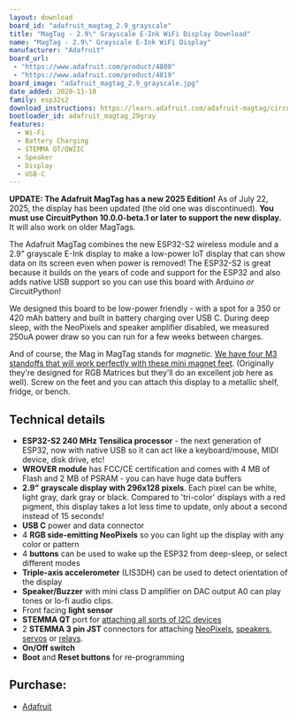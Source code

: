 ```yaml
---
layout: download
board_id: "adafruit_magtag_2.9_grayscale"
title: "MagTag - 2.9\" Grayscale E-Ink WiFi Display Download"
name: "MagTag - 2.9\" Grayscale E-Ink WiFi Display"
manufacturer: "Adafruit"
board_url:
 - "https://www.adafruit.com/product/4800"
 - "https://www.adafruit.com/product/4819"
board_image: "adafruit_magtag_2.9_grayscale.jpg"
date_added: 2020-11-10
family: esp32s2
download_instructions: https://learn.adafruit.com/adafruit-magtag/circuitpython
bootloader_id: adafruit_magtag_29gray
features:
  - Wi-Fi
  - Battery Charging
  - STEMMA QT/QWIIC
  - Speaker
  - Display
  - USB-C
---
```


**UPDATE: The Adafruit MagTag has a new 2025 Edition!** As of July 22, 2025, the display has been updated (the old one was discontinued). **You must use CircuitPython 10.0.0-beta.1 or later to support the new display.** It will also work on older MagTags.

The Adafruit MagTag combines the new ESP32-S2 wireless module and a 2.9" grayscale E-Ink display to make a low-power IoT display that can show data on its screen even when power is removed! The ESP32-S2 is great because it builds on the years of code and support for the ESP32 and also adds native USB support so you can use this board with Arduino _or_ CircuitPython!

We designed this board to be low-power friendly - with a spot for a 350 or 420 mAh battery and built in battery charging over USB C. During deep sleep, with the NeoPixels and speaker amplifier disabled, we measured 250uA power draw so you can run for a few weeks between charges.

And of course, the Mag in MagTag stands for _magnetic_. [We have four M3 standoffs that will work perfectly with these mini magnet feet](https://www.adafruit.com/product/4631). (Originally they're designed for RGB Matrices but they'll do an excellent job here as well). Screw on the feet and you can attach this display to a metallic shelf, fridge, or bench.

## Technical details

 * **ESP32-S2 240 MHz Tensilica processor** - the next generation of ESP32, now with native USB so it can act like a keyboard/mouse, MIDI device, disk drive, etc!
 * **WROVER module** has FCC/CE certification and comes with 4 MB of Flash and 2 MB of PSRAM - you can have huge data buffers
 * **2.9" grayscale display with 296x128 pixels**. Each pixel can be white, light gray, dark gray or black. Compared to 'tri-color' displays with a red pigment, this display takes a lot less time to update, only about a second instead of 15 seconds!
 * **USB C** power and data connector
 * 4 **RGB side-emitting NeoPixels** so you can light up the display with any color or pattern
 * 4 **buttons** can be used to wake up the ESP32 from deep-sleep, or select different modes
 * **Triple-axis accelerometer** (LIS3DH) can be used to detect orientation of the display
 * **Speaker/Buzzer** with mini class D amplifier on DAC output A0 can play tones or lo-fi audio clips.
 * Front facing **light sensor**
 * **STEMMA QT** port for [attaching all sorts of I2C devices](https://www.adafruit.com/stemma)
 * 2 **STEMMA 3 pin JST** connectors for attaching [NeoPixels](https://www.adafruit.com/product/3919), [speakers](https://www.adafruit.com/product/3885), [servos](https://www.adafruit.com/product/4326) or [relays](https://www.adafruit.com/product/4409).
 * **On/Off switch**
 * **Boot** and **Reset buttons** for re-programming

## Purchase:

* [Adafruit](https://www.adafruit.com/product/4800)
